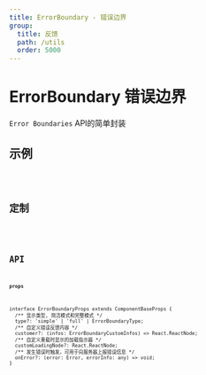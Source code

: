 ```yaml
---
title: ErrorBoundary - 错误边界
group:
  title: 反馈
  path: /utils
  order: 5000
---
```


# ErrorBoundary 错误边界

`Error Boundaries` API的简单封装


## 示例

<code src="./demo.tsx" />

## 定制

<code src="./custom.tsx" />

## API

**`props`**

```tsx | pure
interface ErrorBoundaryProps extends ComponentBaseProps {
  /** 显示类型, 简洁模式和完整模式 */
  type?: 'simple' | 'full' | ErrorBoundaryType;
  /** 自定义错误反馈内容 */
  customer?: (infos: ErrorBoundaryCustomInfos) => React.ReactNode;
  /** 自定义重载时显示的加载指示器 */
  customLoadingNode?: React.ReactNode;
  /** 发生错误时触发，可用于向服务器上报错误信息 */
  onError?: (error: Error, errorInfo: any) => void;
}
```
